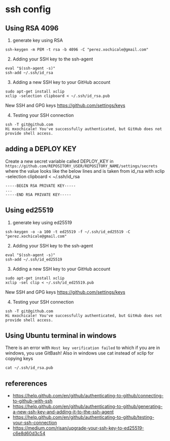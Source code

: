 # ssh config

## Using RSA 4096
1. generate key using RSA
```
ssh-keygen -m PEM -t rsa -b 4096 -C "perez.xochicale@gmail.com"
```

2. Adding your SSH key to the ssh-agent

```
eval "$(ssh-agent -s)"
ssh-add ~/.ssh/id_rsa
```


3. Adding a new SSH key to your GitHub account
```
sudo apt-get install xclip
xclip -selection clipboard < ~/.ssh/id_rsa.pub
```

New SSH and GPG keys
https://github.com/settings/keys


4. Testing your SSH connection

```
ssh -T git@github.com
Hi mxochicale! You've successfully authenticated, but GitHub does not provide shell access.
```

## adding a DEPLOY KEY

Create a new secret variable called DEPLOY_KEY in `https://github.com/REPOSITORY_USER/REPOSITORY_NAME/settings/secrets`
where the value looks like the below lines and is taken from id_rsa with 
xclip -selection clipboard < ~/.ssh/id_rsa  
```
-----BEGIN RSA PRIVATE KEY-----
...
-----END RSA PRIVATE KEY-----
```


## Using ed25519 
1. generate key using ed25519
```
ssh-keygen -o -a 100 -t ed25519 -f ~/.ssh/id_ed25519 -C "perez.xochicale@gmail.com"
```

2. Adding your SSH key to the ssh-agent

```
eval "$(ssh-agent -s)"
ssh-add ~/.ssh/id_ed25519
```


3. Adding a new SSH key to your GitHub account
```
sudo apt-get install xclip
xclip -sel clip < ~/.ssh/id_ed25519.pub
```
New SSH and GPG keys
https://github.com/settings/keys


4. Testing your SSH connection

```
ssh -T git@github.com
Hi mxochicale! You've successfully authenticated, but GitHub does not provide shell access.
```

## Using Ubuntu terminal in windows
There is an error with `Host key verification failed` to which if you are in windows, you use GitBash!
Also in windows use cat instead of xclip for copying keys
``` 
cat ~/.ssh/id_rsa.pub
```


## refererences
* https://help.github.com/en/github/authenticating-to-github/connecting-to-github-with-ssh
* https://help.github.com/en/github/authenticating-to-github/generating-a-new-ssh-key-and-adding-it-to-the-ssh-agent
* https://help.github.com/en/github/authenticating-to-github/testing-your-ssh-connection
* https://medium.com/risan/upgrade-your-ssh-key-to-ed25519-c6e8d60d3c54
